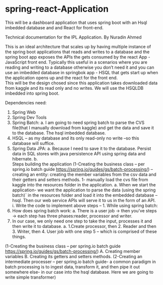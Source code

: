# spring-react-Application
This will be a dashboard application that uses spring boot with an Hsql imbedded database and and React for front-end. 

Technical documentation for the IPL Application. 
By Nuradin Ahmed

This is an ideal architecture that scales up by having multiple instance of the spring boot applications that reads and writes to a database and the spring boot app exposes the APIs the gets consumed by the react App - JavaScript front end. Typically this useful in a scenarios where you are reading and writing to a database otherwise you don’t need it and you can use an imbedded database in springbok app - HSQL that gets start up when the application opens up and the react for the front end.  
This will be the design chosed since this application takes downloaded data from kaggle and its read only and no writes. We will use the HSQLDB imbedded into spring boot. 
 
 

Dependencies need: 
1.	Spring Web
2.	Spring Dev Tools
3.	Spring Batch: 
a.	I am going to need spring batch to parse the CVS file(that I manually download from kaggle) and get the data and save it to the database. The hsql imbedded database. 
4.	HSQL – as my database and its only read-only no write –so this database will suffice. 
5.	Spring Data JPA: 
a.	Because I need to save it to the database. Persist data in SQL stores with java persistence API using spring data and hibernate. 
b.	
Steps building the application
(1-Creating the business class – per spring.io batch guide https://spring.io/guides/gs/batch-processing/) – creating an entity: creating the member variables from the csv data and their getters and setters methods. 
1-	manually load the cvs file from kaggle into the resources folder in the application.
a.	When we start the application- we want the application to parse the data (using the spring batch)` in the resources folder and load it into the embedded database – hsql. Then our web service APIs will serve it to us in the form of an API. 
i.	Write the code to implement above steps – 1. While using spring batch:
1.	How does spring batch work:
a.	There is a user job → then you’ve steps -> each step has three phases:reader, processor and writer.
2.	In our case, we only need one step to take the input, processes it and then write it to database.
a.	1.Create processor, then 2. Reader and then 3. Writer, then 4. User job with one step 5 – which is comprised of these things. 

 

(1-Creating the business class – per spring.io batch guide https://spring.io/guides/gs/batch-processing/)
A.	Creating member variables 
B.	Creating its getters and setters methods. 
(2-Creating an intermediate processer – per spring.io batch guide- a common paradigm in batch processing is to ingest data, transform it, and then pipe it out somewhere else- in our case into the hsql database. Here we are going to write simple transformer)



